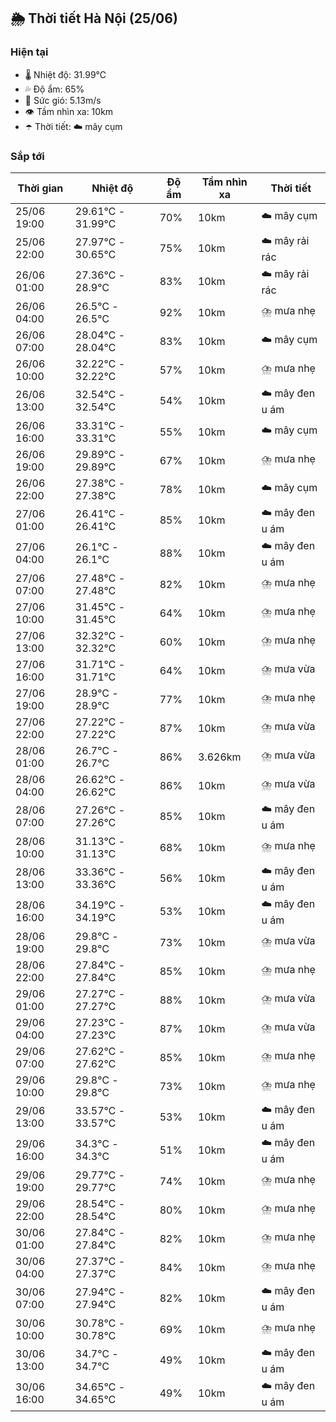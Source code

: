 ## 🌦️ Thời tiết Hà Nội (25/06)

### Hiện tại

- 🌡️ Nhiệt độ: 31.99℃
- 💦 Độ ẩm: 65%
- 💨 Sức gió: 5.13m/s
- 👁️ Tầm nhìn xa: 10km
- ☂️ Thời tiết: ☁️ mây cụm

### Sắp tới

| Thời gian | Nhiệt độ | Độ ẩm | Tầm nhìn xa | Thời tiết |
| --- | --- | --- | --- | --- |
| 25/06 19:00 | 29.61℃ - 31.99℃ | 70% | 10km | ☁️ mây cụm |
| 25/06 22:00 | 27.97℃ - 30.65℃ | 75% | 10km | ☁️ mây rải rác |
| 26/06 01:00 | 27.36℃ - 28.9℃ | 83% | 10km | ☁️ mây rải rác |
| 26/06 04:00 | 26.5℃ - 26.5℃ | 92% | 10km | ⛈️ mưa nhẹ |
| 26/06 07:00 | 28.04℃ - 28.04℃ | 83% | 10km | ☁️ mây cụm |
| 26/06 10:00 | 32.22℃ - 32.22℃ | 57% | 10km | ⛈️ mưa nhẹ |
| 26/06 13:00 | 32.54℃ - 32.54℃ | 54% | 10km | ☁️ mây đen u ám |
| 26/06 16:00 | 33.31℃ - 33.31℃ | 55% | 10km | ☁️ mây cụm |
| 26/06 19:00 | 29.89℃ - 29.89℃ | 67% | 10km | ⛈️ mưa nhẹ |
| 26/06 22:00 | 27.38℃ - 27.38℃ | 78% | 10km | ☁️ mây cụm |
| 27/06 01:00 | 26.41℃ - 26.41℃ | 85% | 10km | ☁️ mây đen u ám |
| 27/06 04:00 | 26.1℃ - 26.1℃ | 88% | 10km | ☁️ mây đen u ám |
| 27/06 07:00 | 27.48℃ - 27.48℃ | 82% | 10km | ⛈️ mưa nhẹ |
| 27/06 10:00 | 31.45℃ - 31.45℃ | 64% | 10km | ⛈️ mưa nhẹ |
| 27/06 13:00 | 32.32℃ - 32.32℃ | 60% | 10km | ⛈️ mưa nhẹ |
| 27/06 16:00 | 31.71℃ - 31.71℃ | 64% | 10km | ⛈️ mưa vừa |
| 27/06 19:00 | 28.9℃ - 28.9℃ | 77% | 10km | ⛈️ mưa nhẹ |
| 27/06 22:00 | 27.22℃ - 27.22℃ | 87% | 10km | ⛈️ mưa vừa |
| 28/06 01:00 | 26.7℃ - 26.7℃ | 86% | 3.626km | ⛈️ mưa vừa |
| 28/06 04:00 | 26.62℃ - 26.62℃ | 86% | 10km | ⛈️ mưa vừa |
| 28/06 07:00 | 27.26℃ - 27.26℃ | 85% | 10km | ☁️ mây đen u ám |
| 28/06 10:00 | 31.13℃ - 31.13℃ | 68% | 10km | ⛈️ mưa nhẹ |
| 28/06 13:00 | 33.36℃ - 33.36℃ | 56% | 10km | ☁️ mây đen u ám |
| 28/06 16:00 | 34.19℃ - 34.19℃ | 53% | 10km | ☁️ mây đen u ám |
| 28/06 19:00 | 29.8℃ - 29.8℃ | 73% | 10km | ⛈️ mưa vừa |
| 28/06 22:00 | 27.84℃ - 27.84℃ | 85% | 10km | ⛈️ mưa nhẹ |
| 29/06 01:00 | 27.27℃ - 27.27℃ | 88% | 10km | ⛈️ mưa vừa |
| 29/06 04:00 | 27.23℃ - 27.23℃ | 87% | 10km | ⛈️ mưa vừa |
| 29/06 07:00 | 27.62℃ - 27.62℃ | 85% | 10km | ⛈️ mưa nhẹ |
| 29/06 10:00 | 29.8℃ - 29.8℃ | 73% | 10km | ⛈️ mưa nhẹ |
| 29/06 13:00 | 33.57℃ - 33.57℃ | 53% | 10km | ☁️ mây đen u ám |
| 29/06 16:00 | 34.3℃ - 34.3℃ | 51% | 10km | ☁️ mây đen u ám |
| 29/06 19:00 | 29.77℃ - 29.77℃ | 74% | 10km | ⛈️ mưa nhẹ |
| 29/06 22:00 | 28.54℃ - 28.54℃ | 80% | 10km | ⛈️ mưa nhẹ |
| 30/06 01:00 | 27.84℃ - 27.84℃ | 82% | 10km | ⛈️ mưa nhẹ |
| 30/06 04:00 | 27.37℃ - 27.37℃ | 84% | 10km | ⛈️ mưa nhẹ |
| 30/06 07:00 | 27.94℃ - 27.94℃ | 82% | 10km | ☁️ mây đen u ám |
| 30/06 10:00 | 30.78℃ - 30.78℃ | 69% | 10km | ⛈️ mưa nhẹ |
| 30/06 13:00 | 34.7℃ - 34.7℃ | 49% | 10km | ☁️ mây đen u ám |
| 30/06 16:00 | 34.65℃ - 34.65℃ | 49% | 10km | ☁️ mây đen u ám |
